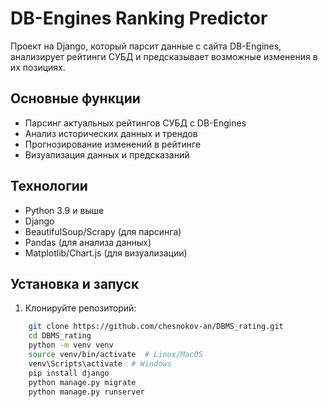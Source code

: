# DB-Engines Ranking Predictor

Проект на Django, который парсит данные с сайта DB-Engines, анализирует рейтинги СУБД и предсказывает возможные изменения в их позициях.

## Основные функции

- Парсинг актуальных рейтингов СУБД с DB-Engines
- Анализ исторических данных и трендов
- Прогнозирование изменений в рейтинге
- Визуализация данных и предсказаний

## Технологии

- Python 3.9 и выше
- Django
- BeautifulSoup/Scrapy (для парсинга)
- Pandas (для анализа данных)
- Matplotlib/Chart.js (для визуализации)

## Установка и запуск

1. Клонируйте репозиторий:
```bash
    git clone https://github.com/chesnokov-an/DBMS_rating.git
    cd DBMS_rating
    python -m venv venv
    source venv/bin/activate  # Linux/MacOS
    venv\Scripts\activate  # Windows
    pip install django
    python manage.py migrate
    python manage.py runserver
```

